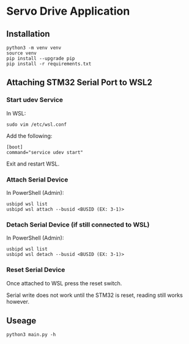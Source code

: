 # Servo Drive Application

## Installation
```
python3 -m venv venv
source venv
pip install --upgrade pip
pip install -r requirements.txt
```

## Attaching STM32 Serial Port to WSL2

### Start udev Service
In WSL:
```
sudo vim /etc/wsl.conf
```

Add the following:
```
[boot]
command="service udev start"
```

Exit and restart WSL.

### Attach Serial Device
In PowerShell (Admin):
```
usbipd wsl list
usbipd wsl attach --busid <BUSID (EX: 3-1)>
```

### Detach Serial Device (if still connected to WSL)
In PowerShell (Admin):
```
usbipd wsl list
usbipd wsl detach --busid <BUSID (EX: 3-1)>
```

### Reset Serial Device
Once attached to WSL press the reset switch.

Serial write does not work until the STM32 is reset, reading still works however.

## Useage
```
python3 main.py -h
```
